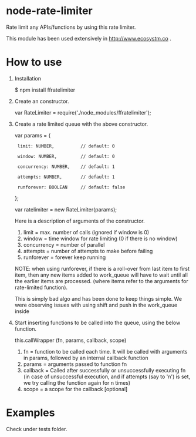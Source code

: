 node-rate-limiter
=================

Rate limit any APIs/functions by using this rate limiter.

This module has been used extensively in http://www.ecosystm.co .

How to use
==========

1. Installation

    $ npm install ffratelimiter

1. Create an constructor.

    var RateLimiter = require('./node_modules/ffratelimiter');

2. Create a rate limited queue with the above constructor.


    var params = {

        limit: NUMBER,          // default: 0

        window: NUMBER,         // default: 0

        concurrency: NUMBER,    // default: 1

        attempts: NUMBER,       // default: 1

        runforever: BOOLEAN     // default: false

    };


    var ratelimiter = new RateLimiter(params);


    Here is a description of arguments of the constructor.

    1. limit = max. number of calls (ignored if window is 0)
    2. window = time window for rate limiting (0 if there is no window)
    3. concurrency = number of parallel
    4. attempts = number of attempts to make before failing
    5. runforever = forever keep running

    NOTE: when using runforever, if there is a roll-over from last item
    to first item, then any new items added to work_queue will have to
    wait until all the earlier items are processed. (where items refer to
    the arguments for rate-limited function).

    This is simply bad algo and has been done to keep things simple. We
    were observing issues with using shift and push in the work_queue inside

3. Start inserting functions to be called into the queue, using the below function.

    this.callWrapper (fn, params, callback, scope)

    1. fn = function to be called each time. It will be called with
       arguments in params, followed by an internal callback function
    2. params = arguments passed to function fn
    3. callback = Called after successfully or unsuccessfully executing fn
       (in case of unsuccessful execution, and if attempts (say to 'n') is 
       set, we try calling the function again for n times)
    4. scope = a scope for the callback [optional]

Examples
========

Check under tests folder.
